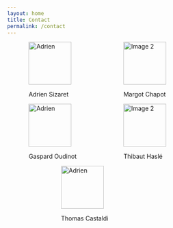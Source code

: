 ```yaml
---
layout: home
title: Contact
permalink: /contact
---
```


<style>
    .square-image {
        width: 100px;
        height: 100px;
    }
</style>


<div style="display: flex; justify-content: center;">
    <div style="width: 80%;">
        <div style="display: flex; justify-content: space-between;">
            <div style="width: 45%;">
                <img src="{{ site.baseurl }}/assets/img/Adrien.jpeg" alt="Adrien" class="square-image">
                <p>Adrien Sizaret</p>
            </div>
            <div style="width: 45%;">
                <img src="{{ site.baseurl }}/assets/plots/image2.png" alt="Image 2" class="square-image">
                <p>Margot Chapot</p>
            </div>
        </div>
    </div>
</div>

<div style="display: flex; justify-content: center;">
    <div style="width: 80%;">
        <div style="display: flex; justify-content: space-between;">
            <div style="width: 45%;">
                <img src="{{ site.baseurl }}/assets/img/Adrien.jpeg" alt="Adrien" class="square-image">
                <p>Gaspard Oudinot</p>
            </div>
            <div style="width: 45%;">
                <img src="{{ site.baseurl }}/assets/plots/image2.png" alt="Image 2" class="square-image">
                <p>Thibaut Haslé</p>
            </div>
        </div>
    </div>
</div>

<div style="display: flex; justify-content: center;">
    <div style="width: 50%;">
        <img src="{{ site.baseurl }}/assets/img/Adrien.jpeg" alt="Adrien" class="square-image"">
        <p>Thomas Castaldi</p>
    </div>
</div>